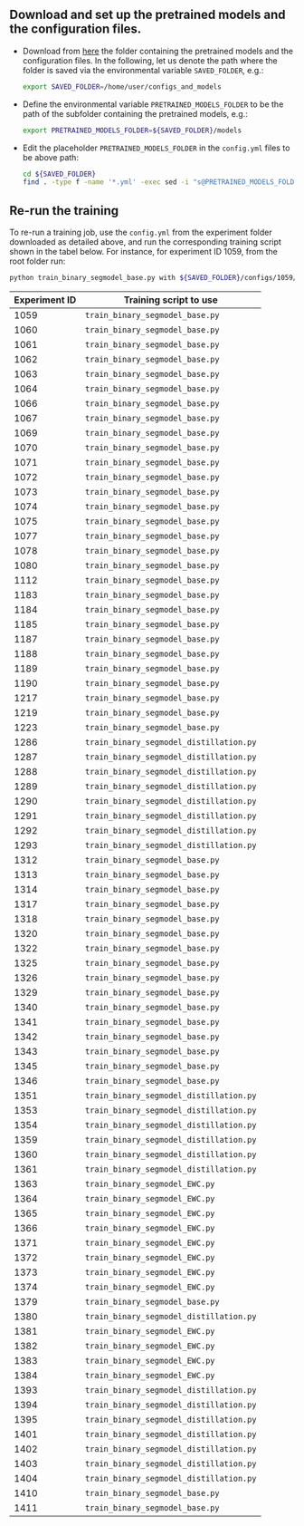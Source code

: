 ## Download and set up the pretrained models and the configuration files.
- Download from [here](https://drive.google.com/drive/folders/106YqZGZpcWqFPGwzW5IyVJzHnd_uurgG?usp=sharing) the folder containing the pretrained models and the configuration files.
In the following, let us denote the path where the folder is saved via the environmental variable `SAVED_FOLDER`, e.g.:
    ```bash
    export SAVED_FOLDER=/home/user/configs_and_models
    ```
- Define the environmental variable `PRETRAINED_MODELS_FOLDER` to be the path of the subfolder containing the pretrained models, e.g.:
    ```bash
    export PRETRAINED_MODELS_FOLDER=${SAVED_FOLDER}/models
    ```
- Edit the placeholder `PRETRAINED_MODELS_FOLDER` in the `config.yml` files to be above path:
    ```bash
    cd ${SAVED_FOLDER}
    find . -type f -name '*.yml' -exec sed -i "s@PRETRAINED_MODELS_FOLDER@${PRETRAINED_MODELS_FOLDER}@g" {} +
    ```

## Re-run the training
To re-run a training job, use the `config.yml` from the experiment folder downloaded as detailed above, and run the corresponding training script shown in the tabel below. For instance, for experiment ID 1059, from the root folder run:
```bash
python train_binary_segmodel_base.py with ${SAVED_FOLDER}/configs/1059/config.yml
```
| Experiment ID  | Training script to use |
| ---- | ---- |
|   1059   |  `train_binary_segmodel_base.py`    |
|   1060   |  `train_binary_segmodel_base.py`    |
|   1061   |  `train_binary_segmodel_base.py`    |
|   1062   |  `train_binary_segmodel_base.py`    |
|   1063   |  `train_binary_segmodel_base.py`    |
|   1064   |  `train_binary_segmodel_base.py`    |
|   1066   |  `train_binary_segmodel_base.py`    |
|   1067   |  `train_binary_segmodel_base.py`    |
|   1069   |  `train_binary_segmodel_base.py`    |
|   1070   |  `train_binary_segmodel_base.py`    |
|   1071   |  `train_binary_segmodel_base.py`    |
|   1072   |  `train_binary_segmodel_base.py`    |
|   1073   |  `train_binary_segmodel_base.py`    |
|   1074   |  `train_binary_segmodel_base.py`    |
|   1075   |  `train_binary_segmodel_base.py`    |
|   1077   |  `train_binary_segmodel_base.py`    |
|   1078   |  `train_binary_segmodel_base.py`    |
|   1080   |  `train_binary_segmodel_base.py`    |
|   1112   |  `train_binary_segmodel_base.py`    |
|   1183   |  `train_binary_segmodel_base.py`    |
|   1184   |  `train_binary_segmodel_base.py`    |
|   1185   |  `train_binary_segmodel_base.py`    |
|   1187   |  `train_binary_segmodel_base.py`    |
|   1188   |  `train_binary_segmodel_base.py`    |
|   1189   |  `train_binary_segmodel_base.py`    |
|   1190   |  `train_binary_segmodel_base.py`    |
|   1217   |  `train_binary_segmodel_base.py`    |
|   1219   |  `train_binary_segmodel_base.py`    |
|   1223   |  `train_binary_segmodel_base.py`    |
|   1286   |  `train_binary_segmodel_distillation.py`    |
|   1287   |  `train_binary_segmodel_distillation.py`    |
|   1288   |  `train_binary_segmodel_distillation.py`    |
|   1289   |  `train_binary_segmodel_distillation.py`    |
|   1290   |  `train_binary_segmodel_distillation.py`    |
|   1291   |  `train_binary_segmodel_distillation.py`    |
|   1292   |  `train_binary_segmodel_distillation.py`    |
|   1293   |  `train_binary_segmodel_distillation.py`    |
|   1312   |  `train_binary_segmodel_base.py`    |
|   1313   |  `train_binary_segmodel_base.py`    |
|   1314   |  `train_binary_segmodel_base.py`    |
|   1317   |  `train_binary_segmodel_base.py`    |
|   1318   |  `train_binary_segmodel_base.py`    |
|   1320   |  `train_binary_segmodel_base.py`    |
|   1322   |  `train_binary_segmodel_base.py`    |
|   1325   |  `train_binary_segmodel_base.py`    |
|   1326   |  `train_binary_segmodel_base.py`    |
|   1329   |  `train_binary_segmodel_base.py`    |
|   1340   |  `train_binary_segmodel_base.py`    |
|   1341   |  `train_binary_segmodel_base.py`    |
|   1342   |  `train_binary_segmodel_base.py`    |
|   1343   |  `train_binary_segmodel_base.py`    |
|   1345   |  `train_binary_segmodel_base.py`    |
|   1346   |  `train_binary_segmodel_base.py`    |
|   1351   |  `train_binary_segmodel_distillation.py`    |
|   1353   |  `train_binary_segmodel_distillation.py`    |
|   1354   |  `train_binary_segmodel_distillation.py`    |
|   1359   |  `train_binary_segmodel_distillation.py`    |
|   1360   |  `train_binary_segmodel_distillation.py`    |
|   1361   |  `train_binary_segmodel_distillation.py`    |
|   1363   |  `train_binary_segmodel_EWC.py`    |
|   1364   |  `train_binary_segmodel_EWC.py`    |
|   1365   |  `train_binary_segmodel_EWC.py`    |
|   1366   |  `train_binary_segmodel_EWC.py`    |
|   1371   |  `train_binary_segmodel_EWC.py`    |
|   1372   |  `train_binary_segmodel_EWC.py`    |
|   1373   |  `train_binary_segmodel_EWC.py`    |
|   1374   |  `train_binary_segmodel_EWC.py`    |
|   1379   |  `train_binary_segmodel_base.py`    |
|   1380   |  `train_binary_segmodel_distillation.py`    |
|   1381   |  `train_binary_segmodel_EWC.py`    |
|   1382   |  `train_binary_segmodel_EWC.py`    |
|   1383   |  `train_binary_segmodel_EWC.py`    |
|   1384   |  `train_binary_segmodel_EWC.py`    |
|   1393   |  `train_binary_segmodel_distillation.py`    |
|   1394   |  `train_binary_segmodel_distillation.py`    |
|   1395   |  `train_binary_segmodel_distillation.py`    |
|   1401   |  `train_binary_segmodel_distillation.py`    |
|   1402   |  `train_binary_segmodel_distillation.py`    |
|   1403   |  `train_binary_segmodel_distillation.py`    |
|   1404   |  `train_binary_segmodel_distillation.py`    |
|   1410   |  `train_binary_segmodel_base.py`    |
|   1411   |  `train_binary_segmodel_base.py`    |


